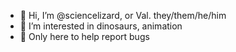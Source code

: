 - 👋 Hi, I’m @sciencelizard, or Val. they/them/he/him
- 👀 I’m interested in dinosaurs, animation
- 🌱 Only here to help report bugs

<!---
sciencelizard/sciencelizard is a ✨ special ✨ repository because its `README.md` (this file) appears on your GitHub profile.
You can click the Preview link to take a look at your changes.
--->
